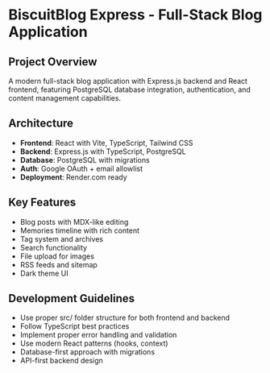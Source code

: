 # BiscuitBlog Express - Full-Stack Blog Application

## Project Overview
A modern full-stack blog application with Express.js backend and React frontend, featuring PostgreSQL database integration, authentication, and content management capabilities.

## Architecture
- **Frontend**: React with Vite, TypeScript, Tailwind CSS
- **Backend**: Express.js with TypeScript, PostgreSQL
- **Database**: PostgreSQL with migrations
- **Auth**: Google OAuth + email allowlist
- **Deployment**: Render.com ready

## Key Features
- Blog posts with MDX-like editing
- Memories timeline with rich content
- Tag system and archives
- Search functionality
- File upload for images
- RSS feeds and sitemap
- Dark theme UI

## Development Guidelines
- Use proper src/ folder structure for both frontend and backend
- Follow TypeScript best practices
- Implement proper error handling and validation
- Use modern React patterns (hooks, context)
- Database-first approach with migrations
- API-first backend design